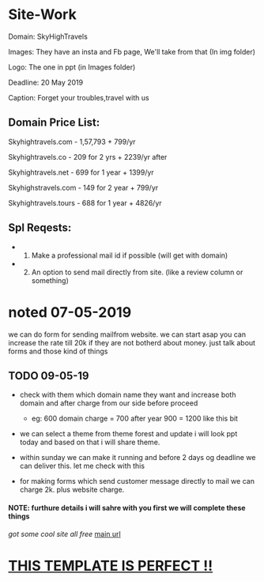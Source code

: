 # Site-Work

Domain: SkyHighTravels

Images: They have an insta and Fb page, We'll take from that (In img folder)

Logo: The one in ppt (in Images folder)

Deadline: 20 May 2019

Caption: Forget your troubles,travel with us

## Domain Price List:

Skyhightravels.com - 
1,57,793 + 799/yr

Skyhightravels.co - 
209 for 2 yrs + 2239/yr after

Skyhightravels.net -
699 for 1 year + 1399/yr

Skyhighstravels.com -
149 for 2 year + 799/yr

Skyhightravels.tours -
688 for 1 year + 4826/yr

## Spl Reqests:

- 1. Make a professional mail id if possible (will get with domain)
- 2. An option to send mail directly from site. (like a review column or something)

# noted 07-05-2019
we can do form for sending mailfrom website. we can start asap
you can increase the rate till 20k if they are not botherd about money. just talk about forms and those kind of things

## TODO 09-05-19

- check with them which domain name they want and increase both domain and after charge from our side before proceed
   - eg: 600 domain charge = 700 after year 900 = 1200 like this bit
 
- we can select a theme from theme forest and update i will look ppt today and based on that i will share theme.

- within sunday we can make it running and before 2 days og deadline we can deliver this. let me check with this

- for making forms which send customer message directly to mail we can charge 2k. plus website charge.

 #### NOTE: furthure details i will sahre with you first we will complete these things

*got some cool site all free*
[main url](https://colorlib.com/wp/free-travel-website-templates/)


# [THIS TEMPLATE IS PERFECT !!](https://colorlib.com/preview/theme/taxa/contact.html)
